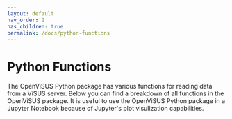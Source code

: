 ```yaml
---
layout: default
nav_order: 2
has_children: true
permalink: /docs/python-functions
---
```


# Python Functions

The OpenViSUS Python package has various functions for reading data from a ViSUS server. Below you can find a breakdown of all functions in the OpenViSUS package. It is useful to use the OpenViSUS Python package in a Jupyter Notebook because of Jupyter's plot visulization capabilities.